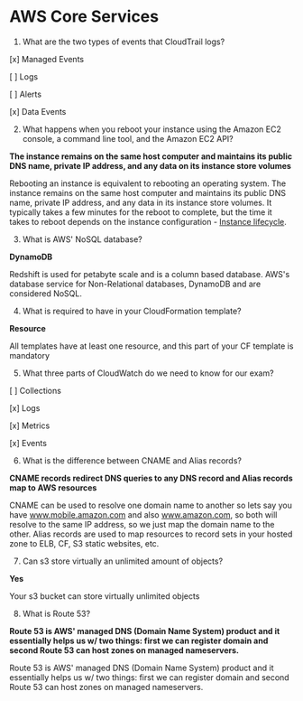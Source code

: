 # AWS Core Services

1. What are the two types of events that CloudTrail logs?

[x] Managed Events

[ ] Logs

[ ] Alerts

[x] Data Events

2. What happens when you reboot your instance using the Amazon EC2 console, a command line tool, and the Amazon EC2 API?

**The instance remains on the same host computer and maintains its public DNS name, private IP address, and any data on its instance store volumes**

Rebooting an instance is equivalent to rebooting an operating system. The instance remains on the same host computer and maintains its public DNS name, private IP address, and any data in its instance store volumes. It typically takes a few minutes for the reboot to complete, but the time it takes to reboot depends on the instance configuration - [Instance lifecycle](https://docs.aws.amazon.com/AWSEC2/latest/UserGuide/ec2-instance-lifecycle.html).

3. What is AWS' NoSQL database?

**DynamoDB**

Redshift is used for petabyte scale and is a column based database. AWS's database service for Non-Relational databases, DynamoDB and are considered NoSQL.

4. What is required to have in your CloudFormation template?

**Resource**

All templates have at least one resource, and this part of your CF template is mandatory

5. What three parts of CloudWatch do we need to know for our exam?

[ ] Collections

[x] Logs

[x] Metrics

[x] Events

6. What is the difference between CNAME and Alias records?

**CNAME records redirect DNS queries to any DNS record and Alias records map to AWS resources**

CNAME can be used to resolve one domain name to another so lets say you have www.mobile.amazon.com and also www.amazon.com, so both will resolve to the same IP address, so we just map the domain name to the other. Alias records are used to map resources to record sets in your hosted zone to ELB, CF, S3 static websites, etc.

7. Can s3 store virtually an unlimited amount of objects?

**Yes**

Your s3 bucket can store virtually unlimited objects

8. What is Route 53?

**Route 53 is AWS' managed DNS (Domain Name System) product and it essentially helps us w/ two things: first we can register domain and second Route 53 can host zones on managed nameservers.**

Route 53 is AWS' managed DNS (Domain Name System) product and it essentially helps us w/ two things: first we can register domain and second Route 53 can host zones on managed nameservers.

